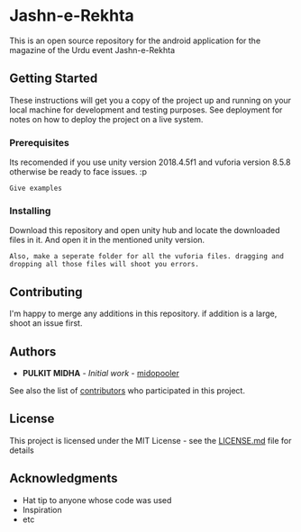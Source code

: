 # Jashn-e-Rekhta

This is an open source repository for the android application for the magazine of the Urdu event Jashn-e-Rekhta

## Getting Started

These instructions will get you a copy of the project up and running on your local machine for development and testing purposes. See deployment for notes on how to deploy the project on a live system.

### Prerequisites

Its recomended if you use unity version 2018.4.5f1 and vuforia version 8.5.8 otherwise be ready to face issues. :p

```
Give examples
```

### Installing

Download this repository and open unity hub and locate the downloaded files in it. And open it in the mentioned unity version. 


```
Also, make a seperate folder for all the vuforia files. dragging and dropping all those files will shoot you errors.
```

## Contributing

I'm happy to merge any additions in this repository. if addition is a large, shoot an issue first.



## Authors

* **PULKIT MIDHA** - *Initial work* - [midopooler](https://github.com/midopooler)

See also the list of [contributors](https://github.com/midopooler/Jashn-e-Rekhta/contributors) who participated in this project.

## License

This project is licensed under the MIT License - see the [LICENSE.md](LICENSE.md) file for details

## Acknowledgments

* Hat tip to anyone whose code was used
* Inspiration
* etc
